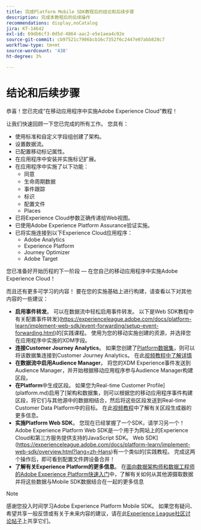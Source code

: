 ```yaml
---
title: 完成Platform Mobile SDK教程后的结论和后续步骤
description: 完成本教程后的后续操作
recommendations: display,noCatalog
jira: KT-14642
exl-id: 69db6cf3-0d5d-4864-aac2-e5e1aea4c02e
source-git-commit: cb97521c7906bcb16c7352f6c2447e07abb828c7
workflow-type: tm+mt
source-wordcount: '438'
ht-degree: 3%

---
```


# 结论和后续步骤

恭喜！您已完成“在移动应用程序中实施Adobe Experience Cloud”教程！

让我们快速回顾一下您已完成的所有工作。 您具有：

* 使用标准和自定义字段组创建了架构。
* 设置数据流。
* 已配置移动标记属性。
* 在应用程序中安装并实施标记扩展。
* 在应用程序中实施了以下功能：
   * 同意
   * 生命周期数据
   * 事件跟踪
   * 标识
   * 配置文件
   * Places
* 已将Experience Cloud参数正确传递给Web视图。
* 已使用Adobe Experience Platform Assurance验证实施。
* 已将实施连接到以下Experience Cloud应用程序：
   * Adobe Analytics
   * Experience Platform
   * Journey Optimizer
   * Adobe Target

您已准备好开始历程的下一阶段 — 在您自己的移动应用程序中实施Adobe Experience Cloud！

而且还有更多可学习的内容！ 要在您的实施基础上进行构建，请查看以下对其他内容的一些建议：

* **启用事件转发**。 可以在数据流中轻松启用事件转发。 以下是Web SDK教程中有关配置事件转发](https://experienceleague.adobe.com/docs/platform-learn/implement-web-sdk/event-forwarding/setup-event-forwarding.html)的[实践课程。 使用为您的移动实施创建的资源，并选择您在应用程序中实施的XDM字段。
* **连接Customer Journey Analytics**。 如果您创建了[Platform数据集](platform.md)，则可以将该数据集连接到Customer Journey Analytics。 在此[视频教程中了解详情](https://experienceleague.adobe.com/docs/customer-journey-analytics-learn/tutorials/connections/connecting-customer-journey-analytics-to-data-sources-in-platform.html)
* **在数据流中启用Audience Manager**。 将您的XDM Experience事件发送到Audience Manager，并开始根据移动应用程序参与Audience Manager构建区段。
* **在Platform**&#x200B;中生成区段。 如果您为Real-time Customer Profile](platform.md)启用了[架构和数据集，则可以根据您的移动应用程序事件构建区段，将它们与其他源中的数据相结合，然后将这些区段发送到Real-time Customer Data Platform中的目标。 在此[视频教程](https://experienceleague.adobe.com/docs/platform-learn/tutorials/audiences/create-audiences.html)中了解有关区段生成器的更多信息。
* **实施Platform Web SDK**。 您现在已经掌握了一个SDK，请学习另一个！ Adobe Experience Platform Web SDK是一个用于为网站上的Experience Cloud和第三方服务提供支持的JavaScript SDK。 Web SDK](https://experienceleague.adobe.com/docs/platform-learn/implement-web-sdk/overview.html?lang=zh-Hans)有一个类似的[实践教程。 完成这两个操作后，即可看到配置文件跨设备合并！
* **了解有关Experience Platform的更多信息**。 在[面向数据架构师和数据工程师的Adobe Experience Platform快速入门](https://experienceleague.adobe.com/docs/platform-learn/getting-started-for-data-architects-and-data-engineers/overview.html)中，了解有关如何从其他源摄取数据并将这些数据与Mobile SDK数据结合在一起的更多信息


>[!NOTE]
>
>感谢您投入时间学习Adobe Experience Platform Mobile SDK。 如果您有疑问、希望共享一般反馈或有关于未来内容的建议，请在此[Experience League社区讨论帖子](https://experienceleaguecommunities.adobe.com:443/t5/adobe-experience-platform-data/tutorial-discussion-implement-adobe-experience-cloud-in-mobile/td-p/443796)上共享它们。

